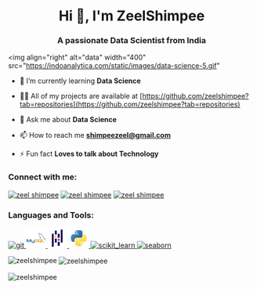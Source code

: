 <h1 align="center">Hi 👋, I'm ZeelShimpee</h1>
<h3 align="center">A passionate Data Scientist from India</h3>

<img align="right" alt="data" width="400" src="https://indoanalytica.com/static/images/data-science-5.gif"

- 🌱 I’m currently learning **Data Science**

- 👨‍💻 All of my projects are available at [https://github.com/zeelshimpee?tab=repositories](https://github.com/zeelshimpee?tab=repositories)

- 💬 Ask me about **Data Science**

- 📫 How to reach me **shimpeezeel@gmail.com**

- ⚡ Fun fact **Loves to talk about Technology**

<h3 align="left">Connect with me:</h3>
<p align="left">
<a href="https://linkedin.com/in/zeel shimpee" target="blank"><img align="center" src="https://raw.githubusercontent.com/rahuldkjain/github-profile-readme-generator/master/src/images/icons/Social/linked-in-alt.svg" alt="zeel shimpee" height="30" width="40" /></a>
<a href="https://kaggle.com/zeel shimpee" target="blank"><img align="center" src="https://raw.githubusercontent.com/rahuldkjain/github-profile-readme-generator/master/src/images/icons/Social/kaggle.svg" alt="zeel shimpee" height="30" width="40" /></a>
<a href="https://www.hackerrank.com/zeel shimpee" target="blank"><img align="center" src="https://raw.githubusercontent.com/rahuldkjain/github-profile-readme-generator/master/src/images/icons/Social/hackerrank.svg" alt="zeel shimpee" height="30" width="40" /></a>
</p>

<h3 align="left">Languages and Tools:</h3>
<p align="left"> <a href="https://git-scm.com/" target="_blank" rel="noreferrer"> <img src="https://www.vectorlogo.zone/logos/git-scm/git-scm-icon.svg" alt="git" width="40" height="40"/> </a> <a href="https://www.mysql.com/" target="_blank" rel="noreferrer"> <img src="https://raw.githubusercontent.com/devicons/devicon/master/icons/mysql/mysql-original-wordmark.svg" alt="mysql" width="40" height="40"/> </a> <a href="https://pandas.pydata.org/" target="_blank" rel="noreferrer"> <img src="https://raw.githubusercontent.com/devicons/devicon/2ae2a900d2f041da66e950e4d48052658d850630/icons/pandas/pandas-original.svg" alt="pandas" width="40" height="40"/> </a> <a href="https://www.python.org" target="_blank" rel="noreferrer"> <img src="https://raw.githubusercontent.com/devicons/devicon/master/icons/python/python-original.svg" alt="python" width="40" height="40"/> </a> <a href="https://scikit-learn.org/" target="_blank" rel="noreferrer"> <img src="https://upload.wikimedia.org/wikipedia/commons/0/05/Scikit_learn_logo_small.svg" alt="scikit_learn" width="40" height="40"/> </a> <a href="https://seaborn.pydata.org/" target="_blank" rel="noreferrer"> <img src="https://seaborn.pydata.org/_images/logo-mark-lightbg.svg" alt="seaborn" width="40" height="40"/> </a> </p>

<p><img align="left" src="https://github-readme-stats.vercel.app/api/top-langs?username=zeelshimpee&show_icons=true&locale=en&layout=compact" alt="zeelshimpee" /></p>

<p>&nbsp;<img align="center" src="https://github-readme-stats.vercel.app/api?username=zeelshimpee&show_icons=true&locale=en" alt="zeelshimpee" /></p>

<p><img align="center" src="https://github-readme-streak-stats.herokuapp.com/?user=zeelshimpee&" alt="zeelshimpee" /></p>
